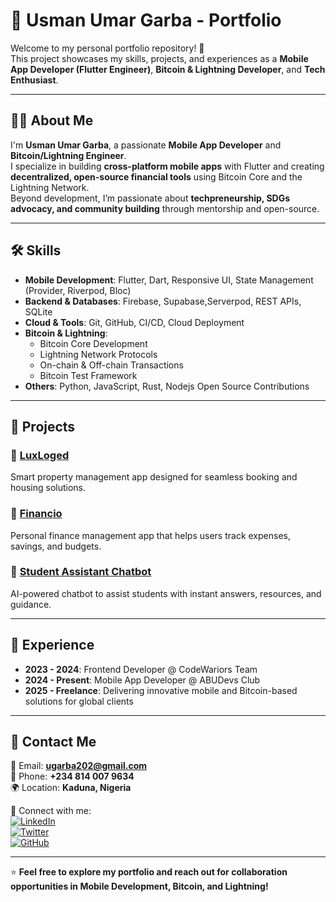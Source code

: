 # 🌟 Usman Umar Garba - Portfolio

Welcome to my personal portfolio repository! 🚀  
This project showcases my skills, projects, and experiences as a **Mobile App Developer (Flutter Engineer)**, **Bitcoin & Lightning Developer**, and **Tech Enthusiast**.  

---

## 👨‍💻 About Me  
I'm **Usman Umar Garba**, a passionate **Mobile App Developer** and **Bitcoin/Lightning Engineer**.  
I specialize in building **cross-platform mobile apps** with Flutter and creating **decentralized, open-source financial tools** using Bitcoin Core and the Lightning Network.  
Beyond development, I’m passionate about **techpreneurship, SDGs advocacy, and community building** through mentorship and open-source.  

---

## 🛠️ Skills  

- **Mobile Development**: Flutter, Dart, Responsive UI, State Management (Provider, Riverpod, Bloc)  
- **Backend & Databases**: Firebase, Supabase,Serverpod, REST APIs, SQLite  
- **Cloud & Tools**: Git, GitHub, CI/CD, Cloud Deployment  
- **Bitcoin & Lightning**:  
  - Bitcoin Core Development  
  - Lightning Network Protocols  
  - On-chain & Off-chain Transactions  
  - Bitcoin Test Framework  
- **Others**: Python, JavaScript, Rust, Nodejs Open Source Contributions  

---

## 📌 Projects  

### 🔹 [**LuxLoged**](YOUR_LUXLOGED_REPO_LINK)  
Smart property management app designed for seamless booking and housing solutions.  

### 🔹 [**Financio**](YOUR_FINANCIO_REPO_LINK)  
Personal finance management app that helps users track expenses, savings, and budgets.  

### 🔹 [**Student Assistant Chatbot**](YOUR_STUDENT_ASSISTANT_CHATBOT_REPO_LINK)  
AI-powered chatbot to assist students with instant answers, resources, and guidance.  

---

## 💼 Experience  
- **2023 - 2024**: Frontend Developer @ CodeWariors Team  
- **2024 - Present**: Mobile App Developer @ ABUDevs Club  
- **2025 - Freelance**: Delivering innovative mobile and Bitcoin-based solutions for global clients  

---

## 📩 Contact Me  

📧 Email: **ugarba202@gmail.com**  
📱 Phone: **+234 814 007 9634**  
🌍 Location: **Kaduna, Nigeria**  

🔗 Connect with me:  
[![LinkedIn](https://img.shields.io/badge/LinkedIn-blue?logo=linkedin&logoColor=white)](YOUR_LINKEDIN_URL)  
[![Twitter](https://img.shields.io/badge/Twitter-black?logo=twitter&logoColor=white)](YOUR_TWITTER_URL)  
[![GitHub](https://img.shields.io/badge/GitHub-gray?logo=github&logoColor=white)](YOUR_GITHUB_URL)  

---

⭐ **Feel free to explore my portfolio and reach out for collaboration opportunities in Mobile Development, Bitcoin, and Lightning!**  
